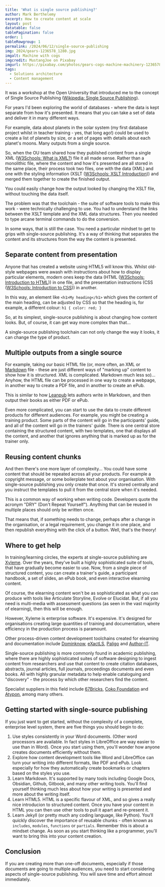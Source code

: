 ```yaml
---
title: 'What is single source publishing?'
author: Mark Berthelemy
excerpt: How to create content at scale
layout: post
datatable: false
tablePagination: false
order: 1
tableRowgroup: 1
permalink: /2024/06/12/single-source-publishing
img: 2024/gears-1236578_1280.jpg
imgalt: Machine with cogs
imgcredit: MustangJoe on Pixabay
imgurl: https://pixabay.com/photos/gears-cogs-machine-machinery-1236578/
tags:
  - Solutions architecture
  - Content management
---
```

It was a workshop at the Open University that introduced me to the concept of Single Source Publishing ([Wikipedia: Single Source Publishing](https://en.wikipedia.org/wiki/Single-source_publishing)).

For years I'd been exploring the world of databases - where the data is kept separate from how it's presented. It means that you can take a set of data and deliver it in many different ways.

For example, data about planets in the solar system (my first database project whilst in teacher training - yes, that long ago!) could be used to create a list of planets by size, or a set of pages with details about each planet's moons. Many outputs from a single source.

So, when the OU team shared how they published content from a single XML ([W3Schools: What is XML?](https://www.w3schools.com/xml/xml_whatis.asp)) file it all made sense. Rather than a monolithic file, where the content and how it's presented are all stored in the same place, their process took two files, one with the data (XML) and one with the styling information (XSLT ([W3Schools: XSLT Introduction](https://www.w3schools.com/xml/xsl_intr.asp))) and merged them together to create the finished output.

You could easily change how the output looked by changing the XSLT file, without touching the data itself.

The problem was that the toolchain - the suite of software tools to make this work - were  technically challenging to use. You had to understand the links between the XSLT template and the XML data structures. Then you needed to type arcane terminal commands to do the conversion.

In some ways, that is still the case. You need a particular mindset to get to grips with single-source publishing. It's a way of thinking that separates the content and its structures from the way the content is presented.

## Separate content from presentation

Anyone that has created a website using HTML5 will know this. Whilst old-style webpages were awash with instructions about how to display particular elements, modern ones keep the data (HTML ([W3Schools: Introduction to HTML](https://www.w3schools.com/html/html_intro.asp))) in one file, and the presentation instructions (CSS ([W3Schools: Introduction to CSS](https://www.w3schools.com/css/css_intro.asp))) in another.

In this way, an element like `<h1>My heading</h1>` which gives the content of the main heading, can be adjusted by CSS so that the heading is, for example, a different colour: `h1 { color: red; }`

So, at its simplest, single-source publishing is about changing how content looks. But, of course, it can get way more complex than that...

A single-source publishing toolchain can not only change the way it looks, it can change the type of product.

## Multiple outputs from a single source

For example, taking our basic HTML file (or, more often, an XML or [Markdown](https://www.markdownguide.org/getting-started/) file - these are just different ways of "marking up" content to show how it is structured. XML is complicated. Markdown much less so)... Anyhow, the HTML file can be processed in one way to create a webpage, in another way to create a PDF file, and in another to create an ePub.

This is similar to how [Leanpub](https://leanpub.com/lfm/read#leanpub-auto-how-markdown-is-used-in-leanpub) lets authors write in Markdown, and then output their books as either PDF or ePub. 

Even more complicated, you can start to use the data to create different products for different audiences. For example, you might be creating a training product. Some parts of the content will go in the participants' guide, and all of the content will go in the trainers' guide. There is one central store containing the structured content, with two templates, one that displays all the content, and another that ignores anything that is marked up as for the trainer only.

## Reusing content chunks

And then there's one more layer of complexity... You could have some content that should be repeated across all your products. For example a copyright message, or some boilerplate text about your organisation. With single-source publishing you only create that once. It's stored centrally and you instruct the templates to pull it from the central store when it's needed.

This is a common way of working when writing code. Developers quote the acronym "DRY" (Don't Repeat Yourself"). Anything that can be reused in multiple places should only be written once.

That means that, if something needs to change, perhaps after a change in the organisation, or a legal requirement, you change it in one place, and then republish everything with the click of a button. Well, that's the theory!

## Where to get help

In training/learning circles, the experts at single-source publishing are [Xyleme](https://xyleme.com/). Over the  years, they've built a highly sophisticated suite of tools, that have gradually become easier to use. Now, from a single piece of structured content, you can create a trainer's guide, a participant handbook, a set of slides, an ePub book, and even interactive elearning content. 

Of course, the elearning content won't be as sophisticated as what you can produce with tools like Articulate Storyline, Evolve or Elucidat. But, if all you need is multi-media with assessment questions (as seen in the vast majority of elearning), then this will be enough.

However, Xyleme is enterprise software. It's expensive. It's designed for organisations creating large quantities of training and documentation, where efficiency in the production process is paramount.

Other process-driven content development toolchains created for elearning and documentation include [Dominknow](https://www.dominknow.com/), [eXactLS](https://www.exactls.com/), [Paligo](https://paligo.net/) and [Author-IT](https://www.author-it.com/).  

Single-source publishing is more commonly found in academic publishing, where there are highly sophisticated suites of software designing to ingest content from researchers and use that content to create citation databases, abstracts, journal articles, full journals, proceedings documents and even books. All with highly granular metadata to help enable cataloguing and "discovery" - the process by which other researchers find the content.

Specialist suppliers in this field include [67Bricks](https://www.67bricks.com/), [Coko Foundation](https://coko.foundation/) and [Atypon](https://www.atypon.com/), among many others.

## Getting started with single-source publishing

If you just want to get started, without the complexity of a complete, enterprise level system, there are five things you should begin to do:

1. Use styles consistently in your Word documents. (Other word processors are available. In fact styles in LibreOffice are way easier to use than in Word). Once you start using them, you'll wonder how anyone creates documents efficiently without them.
2. Explore how content development tools like Word and LibreOffice can turn your writing into different formats, like PDF and ePub. Look especially for how they automatically create bookmarks or chapters based on the styles you use.
3. Learn Markdown. It's supported by many tools including Google Docs, Obsidian, Github, Gitbook, and many other writing tools. You'll find yourself thinking much less about how your writing is presented and more about the writing itself.
4. Learn HTML5. HTML is a specific flavour of XML, and so gives a really nice introducion to structured content. Once you have your content in HTML you can then use other tools to pull it apart and re-present it.
5. Learn Jekyll (or pretty much any coding language, like Python). You'll quickly discover the importance of reusable chunks - often known as `includes`, `modules`, `functions` or `partials`. Remember this is about a mindset change. As soon as you start thinking like a programmer, you'll want to bring this into your content creation.

## Conclusion

If you are creating more than one-off documents, especially if those documents are going to multiple audiences, you need to start considering aspects of single-source publishing. You will save time and effort almost immediately.
